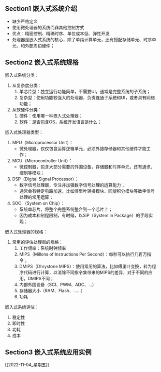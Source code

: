 ## Section1 嵌入式系统介绍

- 缺少严格定义
- 使用微处理器的系统而非其他控制方式
- 优点：精密控制、精确时序、单位成本低、弹性开发
- 处理器是嵌入式系统的核心，除了单纯计算单元，还有搭配存储单元、时序单元、和外部周边硬件；


## Section2 嵌入式系统规格

嵌入式系统分类：

1. 从复杂度分类：
	1. 单芯片型：独立运行功能简单，不需要UI，通常是完整系统的子系统；
	2. 复杂型：使用功能较强大的处理器，负责连通子系统和UI，或者具有网络功能；
2.  从软硬件分类：
	1. 硬件：使用哪一种嵌入式处理器；
	2. 软件：是否包含OS，系统开发语言是什么；


嵌入式处理器类型：

1. MPU（Microprocessor Unit）：
	- 微处理器，仅仅包含运算逻辑单元，必须外接存储器和其他硬件才能工作；
2. MCU（Microcontroller Unit）：
	- 微控制器，包含大部分需要的外围设备，存储器和时序单元，还有通讯、控制等模块；
3. DSP（Digital Signal Processor）：
	- 数字信号处理器，专注并加强数字信号处理的运算能力；
	- 通常会有特定电路加速，比如傅里叶转换模块、回旋积分模块等数字信号处理的常用运算；
4. SOC （System on Chip）：
	- 系统单芯片，将整个完整系统整合到一个芯片上；
	- 因为成本和制程限制，有时候，以SiP（System in Package）的手段实现；


嵌入式处理器的规格：

1. 常用的评估处理器的规格：
	1. 工作频率：系统时钟频率
	2. MIPS（Millons of Instructions Per Second）：每秒可以执行几百万指令；
	3. DMIPS（Dhrystone MIPS）：使用常用的算法，比如傅里叶变换，转为程序代码进行计算，以消除不同指令集带来的MIPS的差异，对于不同的应用，DMIPS不同；
	4. 内部外围设备（SCI、PWM、ADC、...）
	5. 存储器大小（RAM、Flash、……）
	6. 功耗


嵌入式系统评估：
1. 稳定性
2. 即时性
3. 功耗
4. 成本


## Section3 嵌入式系统应用实例






[[2022-11-04_星期五]]

